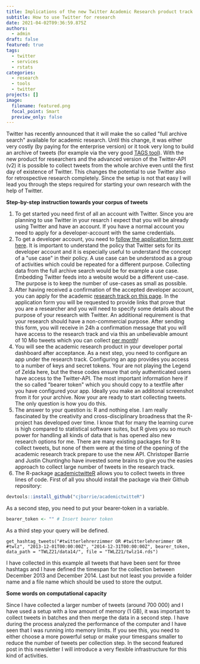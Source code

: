 ```yaml
---
title: Implications of the new Twitter Academic Research product track
subtitle: How to use Twitter for research
date: 2021-04-02T09:36:59.875Z
authors:
  - admin
draft: false
featured: true
tags:
  - twitter
  - services
  - rstats
categories:
  - research
  - tools
  - twitter
projects: []
image:
  filename: featured.png
  focal_point: Smart
  preview_only: false
---
```

Twitter has recently announced that it will make the so called "full archive search" available for academic research. Until this change, it was either very costly (by paying for the enterprise version) or it took very long to build an archive of tweets (for example via the very good [TAGS tool](https://tags.hawksey.info)). With the new product for researchers and the advanced version of the Twitter-API (v2) it is possible to collect tweets from the whole archive even until the first day of existence of Twitter. This changes the potential to use Twitter also for retrospective research completely. Since the setup is not that easy I will lead you through the steps required for starting your own research with the help of Twitter.



**Step-by-step instruction towards your corpus of tweets**

1. To get started you need first of all an account with Twitter. Since you are planning to use Twitter in your resarch I expect that you will be already using Twitter and have an account. If you have a normal account you need to apply for a developer-account with the same credentials.
2. To get a developer account, you need to [follow the application form over here](https://developer.twitter.com/en/apply-for-access). It is important to understand the policy that Twitter sets for its developer account and it is especially useful to understand the concept of a "use case" in their policy. A use case can be understood as a group of activities which could be repeated for a different purpose. Collecting data from the full archive search would be for example a use case. Embedding Twitter feeds into a website would be a different use-case. The purpose is to keep the number of use-cases as small as possible.
3. After having received a confirmation of the accepted developer account, you can apply for the academic [research track on this page](https://developer.twitter.com/en/solutions/academic-research). In the application form you will be requested to provide links that prove that you are a researcher and you will need to specify some details about the purpose of your research with Twitter. An additional requirement is that your research should have a non-commercial purpose. After sending this form, you will receive in 24h a confirmation message that you will have access to the research track and via this an unbelievable amount of 10 Mio tweets which you can collect <u>per month</u>!
4. You will see the academic research product in your developer portal dashboard after acceptance. As a next step, you need to configure an app under the research track. Configuring an app provides you access to a number of keys and secret tokens. Your are not playing the Legend of Zelda here, but the these codes ensure that only authenticated users have access to the Twitter-API. The most important information here if the so called "bearer token" which you should copy to a textfile after you have configured your app. Ideally you make an additonal screenshot from it for your archive. Now your are ready to start collecting tweets. The only question is how you do this.
5. The answer to your question is: R and nothing else. I am really fascinated by the creativity and cross-disciplinary broadness that the R-project has developed over time. I know that for many the learning curve is high compared to statistical software suites, but R gives you so much power for handling all kinds of data that is has opened also new research options for me. There are many existing packages for R to collect tweets, but none of them were at the time of the opening of the academic research track prepare to use the new API. Christoper Barrie and Justin Chuntingho have invested some brains to give you the easies approach to collect large number of tweets in the research track.
6. The R-package [academictwitteR](https://github.com/cjbarrie/academictwitteR) allows you to collect tweets in three lines of code. First of all you should install the package via their Github repository:

```R
devtools::install_github("cjbarrie/academictwitteR")

```

As a second step, you need to put your bearer-token in a variable.

```R
bearer_token <- "" # Insert bearer token
```

As a third step your query will be defined.

```
get_hashtag_tweets("#twitterlehrerzimmer OR #twitterlehrerimmer OR #twlz", "2013-12-01T00:00:00Z", "2014-12-31T00:00:00Z", bearer_token, data_path = "TWLZ21/data14/", file = "TWLZ21/twlz14.rds")
```

I have collected in this example all tweets that have been sent for three hashtags and I have defined the timespan for the collection between December 2013 and December 2014. Last but not least you provide a folder name and a file name which should be used to store the output.

**Some words on computational capacity**

Since I have collected a larger number of tweets (around 700 000) and I have used a setup with a low amount of memory (1 GB), it was important to collect tweets in batches and then merge the data in a second step. I have during the process analyzed the performance of the computer and I have seen that I was running into memory limits. If you see this, you need to either choose a more powerful setup or make your timespans smaller to reduce the number of tweets per collection step. In the second featured post in this newsletter I will introduce a very flexible infrastructure for this kind of activities.

